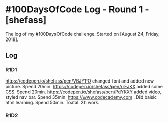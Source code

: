 # #100DaysOfCode Log - Round 1 - [shefass]

The log of my #100DaysOfCode challenge. Started on [August 24, Friday, 2018].

## Log

### R1D1 
https://codepen.io/shefass/pen/VBJYPO changed font and added new picture. Spend 20min.
https://codepen.io/shefass/pen/rrEJKX added some CSS. Spend 20min.
https://codepen.io/shefass/pen/PdYKXY added video, styled nav bar. Spend 35min.
https://www.codecademy.com . Did baisic html learning. Spend 50min. 
Toatal: 2h work.

### R1D2
